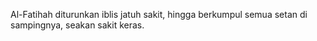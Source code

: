 Al-Fatihah diturunkan iblis jatuh sakit, hingga berkumpul semua setan di sampingnya, seakan sakit keras. 